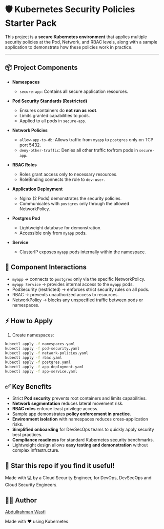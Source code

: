 # 🛡️ Kubernetes Security Policies Starter Pack

This project is a **secure Kubernetes environment** that applies multiple security policies at the Pod, Network, and RBAC levels, along with a sample application to demonstrate how these policies work in practice.

---

## 📦 Project Components

- **Namespaces**
  - `secure-app`: Contains all secure application resources.

- **Pod Security Standards (Restricted)**
  - Ensures containers do **not run as root**.
  - Limits granted capabilities to pods.
  - Applied to all pods in `secure-app`.

- **Network Policies**
  - `allow-app-to-db`: Allows traffic from `myapp` to `postgres` only on TCP port 5432.
  - `deny-other-traffic`: Denies all other traffic to/from pods in `secure-app`.

- **RBAC Roles**
  - Roles grant access only to necessary resources.
  - RoleBinding connects the role to `dev-user`.

- **Application Deployment**
  - Nginx (2 Pods) demonstrates the security policies.
  - Communicates with `postgres` only through the allowed NetworkPolicy.

- **Postgres Pod**
  - Lightweight database for demonstration.
  - Accessible only from `myapp` pods.

- **Service**
  - ClusterIP exposes `myapp` pods internally within the namespace.

## 🔗 Component Interactions

- `myapp` → connects to `postgres` only via the specific NetworkPolicy.
- `myapp Service` → provides internal access to the `myapp` pods.
- PodSecurity (restricted) → enforces strict security rules on all pods.
- RBAC → prevents unauthorized access to resources.
- NetworkPolicy → blocks any unspecified traffic between pods or namespaces.

## ⚡ How to Apply

1. Create namespaces:
```bash
kubectl apply -f namespaces.yaml
kubectl apply -f pod-security.yaml
kubectl apply -f network-policies.yaml
kubectl apply -f rbac.yaml
kubectl apply -f postgres.yaml
kubectl apply -f app-deployment.yaml
kubectl apply -f app-service.yaml
```

## ✅ Key Benefits

- Strict **Pod security** prevents root containers and limits capabilities.
- **Network segmentation** reduces lateral movement risk.
- **RBAC roles** enforce least privilege access.
- Sample app demonstrates **policy enforcement in practice**.
- **Environment isolation** with namespaces reduces cross-application risks.
- **Simplified onboarding** for DevSecOps teams to quickly apply security best practices.
- **Compliance readiness** for standard Kubernetes security benchmarks.
- Lightweight design allows **easy testing and demonstration** without complex infrastructure.

## 🌟 Star this repo if you find it useful!

Made with 💻 by a Cloud Security Engineer, for DevOps, DevSecOps and Cloud Security Engineers.

## 👨‍💻 Author

[Abdullrahman Wasfi](https://www.linkedin.com/in/abdullrahmanwasfi)

Made with ❤️ using Kubernetes